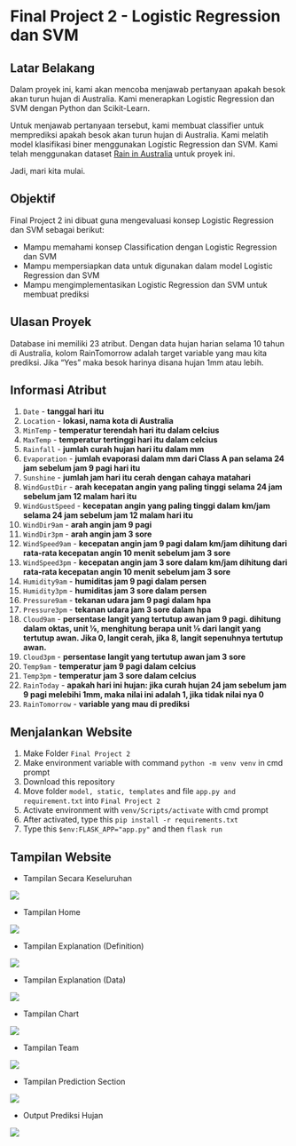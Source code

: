 # Final Project 2 - Logistic Regression dan SVM

## Latar Belakang  

Dalam proyek ini, kami akan mencoba menjawab pertanyaan apakah besok akan turun hujan di Australia. Kami menerapkan Logistic Regression dan SVM dengan Python dan Scikit-Learn.  

Untuk menjawab pertanyaan tersebut, kami membuat classifier untuk memprediksi apakah besok akan turun hujan di Australia. Kami melatih model klasifikasi biner menggunakan Logistic Regression dan SVM. Kami telah menggunakan dataset <a href="https://www.kaggle.com/datasets/jsphyg/weather-dataset-rattle-package">Rain in Australia</a> untuk proyek ini.  

Jadi, mari kita mulai.  

## Objektif

Final Project 2 ini dibuat guna mengevaluasi konsep Logistic Regression dan SVM
sebagai berikut:
- Mampu memahami konsep Classification dengan Logistic Regression dan SVM
- Mampu mempersiapkan data untuk digunakan dalam model Logistic Regression
dan SVM
- Mampu mengimplementasikan Logistic Regression dan SVM untuk membuat
prediksi

## Ulasan Proyek

Database ini memiliki 23 atribut. Dengan data hujan harian selama 10 tahun di Australia, kolom RainTomorrow adalah target variable yang mau kita prediksi. Jika “Yes” maka besok harinya disana hujan 1mm atau lebih.

## Informasi Atribut

1. `Date` - **tanggal hari itu**
2. `Location` - **lokasi, nama kota di Australia**
3. `MinTemp` - **temperatur terendah hari itu dalam celcius**
4. `MaxTemp` - **temperatur tertinggi hari itu dalam celcius**
5. `Rainfall` - **jumlah curah hujan hari itu dalam mm**
6. `Evaporation` - **jumlah evaporasi dalam mm dari Class A pan selama 24 jam sebelum jam 9 pagi hari itu**
7. `Sunshine` - **jumlah jam hari itu cerah dengan cahaya matahari**
8. `WindGustDir` - **arah kecepatan angin yang paling tinggi selama 24 jam sebelum jam 12 malam hari itu**
9. `WindGustSpeed` - **kecepatan angin yang paling tinggi dalam km/jam selama 24 jam sebelum jam 12 malam hari itu**
10. `WindDir9am` - **arah angin jam 9 pagi**
11. `WindDir3pm` - **arah angin jam 3 sore**
12. `WindSpeed9am` - **kecepatan angin jam 9 pagi dalam km/jam dihitung dari rata-rata kecepatan angin 10 menit sebelum jam 3 sore**
13. `WindSpeed3pm` - **kecepatan angin jam 3 sore dalam km/jam dihitung dari rata-rata kecepatan angin 10 menit sebelum jam 3 sore**
14. `Humidity9am` - **humiditas jam 9 pagi dalam persen**
15. `Humidity3pm` - **humiditas jam 3 sore dalam persen**
16. `Pressure9am` - **tekanan udara jam 9 pagi dalam hpa**
17. `Pressure3pm` - **tekanan udara jam 3 sore dalam hpa**
18. `Cloud9am` - **persentase langit yang tertutup awan jam 9 pagi. dihitung dalam oktas, unit ⅛, menghitung berapa unit ⅛ dari langit yang tertutup awan. Jika 0, langit cerah, jika 8, langit sepenuhnya tertutup awan.**
19. `Cloud3pm` - **persentase langit yang tertutup awan jam 3 sore**
20. `Temp9am` - **temperatur jam 9 pagi dalam celcius**
21. `Temp3pm` - **temperatur jam 3 sore dalam celcius**
22. `RainToday` - **apakah hari ini hujan: jika curah hujan 24 jam sebelum jam 9 pagi melebihi 1mm, maka nilai ini adalah 1, jika tidak nilai nya 0**
23. `RainTomorrow` - **variable yang mau di prediksi**


## Menjalankan Website 
1. Make Folder `Final Project 2`
2. Make environment variable with command `python -m venv venv` in cmd prompt
3. Download this repository
4. Move folder `model, static, templates` and file `app.py and requirement.txt` into `Final Project 2`
5. Activate environment with `venv/Scripts/activate` with cmd prompt
6. After activated, type this `pip install -r requirements.txt`
7. Type this `$env:FLASK_APP="app.py"` and then `flask run`  

## Tampilan Website

- Tampilan Secara Keseluruhan
<img src="output/Overall.png">

- Tampilan Home
<img src="output/Tampilan1.png">

- Tampilan Explanation (Definition)
<img src="output/Tampilan2.png">

- Tampilan Explanation (Data)
<img src="output/Tampilan3.png">

- Tampilan Chart
<img src="output/Tampilan4.png">

- Tampilan Team
<img src="output/Tampilan5.png">

- Tampilan Prediction Section
<img src="output/Tampilan6.png">

- Output Prediksi Hujan
<img src="output/Hasil1.png">